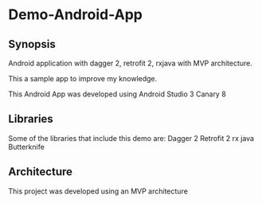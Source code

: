 # Demo-Android-App

## Synopsis

Android application with dagger 2, retrofit 2, rxjava with MVP architecture.

This a sample app to improve my knowledge.

This Android App was developed using Android Studio 3 Canary 8

## Libraries

Some of the libraries that include this demo are:
Dagger 2
Retrofit 2
rx java
Butterknife

## Architecture
This project was developed using an MVP architecture
